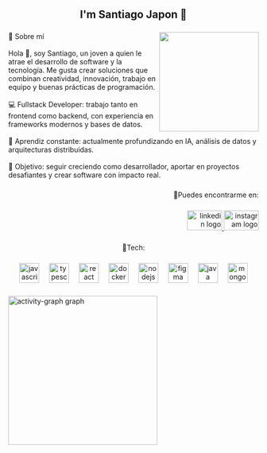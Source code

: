 <h2 align="center">I'm Santiago Japon 👤</h2>

###

<img align="right" height="200" src="https://i.pinimg.com/736x/d9/db/16/d9db16be38ed68412d81a93e27d5182d.jpg"  />

###

<p align="left">🚀 Sobre mí<br><br>Hola 👋, soy Santiago, un joven a quien le atrae el desarrollo de software y la tecnología. Me gusta crear soluciones que combinan creatividad, innovación, trabajo en equipo y buenas prácticas de programación.<br><br>💻 Fullstack Developer: trabajo tanto en frontend como backend, con experiencia en frameworks modernos y bases de datos.<br><br>🌱 Aprendiz constante: actualmente profundizando en IA, análisis de datos y arquitecturas distribuidas.<br><br>🎯 Objetivo: seguir creciendo como desarrollador, aportar en proyectos desafiantes y crear software con impacto real.</p>

###

<p align="right">🔗Puedes encontrarme en:</p>

###

<div align="right">
  <a href="www.linkedin.com/in/santiago-fernando-japon-patiño-540642328" target="_blank">
    <img src="https://raw.githubusercontent.com/maurodesouza/profile-readme-generator/master/src/assets/icons/social/linkedin/default.svg" width="70" height="40" alt="linkedin logo"  />
  </a>
  <a href="https://www.instagram.com/japon.santi?igsh=MThmb3U2ZDcyZ3NmbQ== " target="_blank">
    <img src="https://raw.githubusercontent.com/maurodesouza/profile-readme-generator/master/src/assets/icons/social/instagram/default.svg" width="70" height="40" alt="instagram logo"  />
  </a>
</div>

###

<p align="center">🧐Tech:</p>

###

<div align="center">
  <img src="https://cdn.jsdelivr.net/gh/devicons/devicon/icons/javascript/javascript-original.svg" height="40" alt="javascript logo"  />
  <img width="12" />
  <img src="https://cdn.jsdelivr.net/gh/devicons/devicon/icons/typescript/typescript-original.svg" height="40" alt="typescript logo"  />
  <img width="12" />
  <img src="https://cdn.jsdelivr.net/gh/devicons/devicon/icons/react/react-original.svg" height="40" alt="react logo"  />
  <img width="12" />
  <img src="https://cdn.jsdelivr.net/gh/devicons/devicon/icons/docker/docker-original.svg" height="40" alt="docker logo"  />
  <img width="12" />
  <img src="https://cdn.jsdelivr.net/gh/devicons/devicon/icons/nodejs/nodejs-original.svg" height="40" alt="nodejs logo"  />
  <img width="12" />
  <img src="https://cdn.jsdelivr.net/gh/devicons/devicon/icons/figma/figma-original.svg" height="40" alt="figma logo"  />
  <img width="12" />
  <img src="https://cdn.jsdelivr.net/gh/devicons/devicon/icons/java/java-original.svg" height="40" alt="java logo"  />
  <img width="12" />
  <img src="https://cdn.jsdelivr.net/gh/devicons/devicon/icons/mongodb/mongodb-original.svg" height="40" alt="mongodb logo"  />
</div>

###

<div align="left">
  <img src="https://github-readme-activity-graph.vercel.app/graph?username=SantiagoJapon&radius=16&theme=react&area=true&order=5" height="300" alt="activity-graph graph"  />
</div>

###
